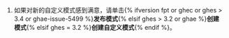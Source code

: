 1. 如果对新的自定义模式感到满意，请单击{% ifversion fpt or ghec or ghes > 3.4 or ghae-issue-5499 %}**发布模式**{% elsif  ghes > 3.2 or ghae %}**创建模式**{% elsif ghes = 3.2 %}**创建自定义模式**{% endif %}。
